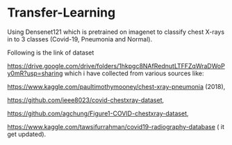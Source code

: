 # Transfer-Learning

Using Densenet121 which is pretrained on imagenet to classify chest X-rays in to 3 classes (Covid-19, Pneumonia and Normal).

Following is the link of dataset

https://drive.google.com/drive/folders/1hkpgc8NAfRednutLTFFZqWraDWoPy0mR?usp=sharing which i have collected from various sources like:

https://www.kaggle.com/paultimothymooney/chest-xray-pneumonia (2018),

https://github.com/ieee8023/covid-chestxray-dataset,

https://github.com/agchung/Figure1-COVID-chestxray-dataset,

https://www.kaggle.com/tawsifurrahman/covid19-radiography-database ( it get updated).
